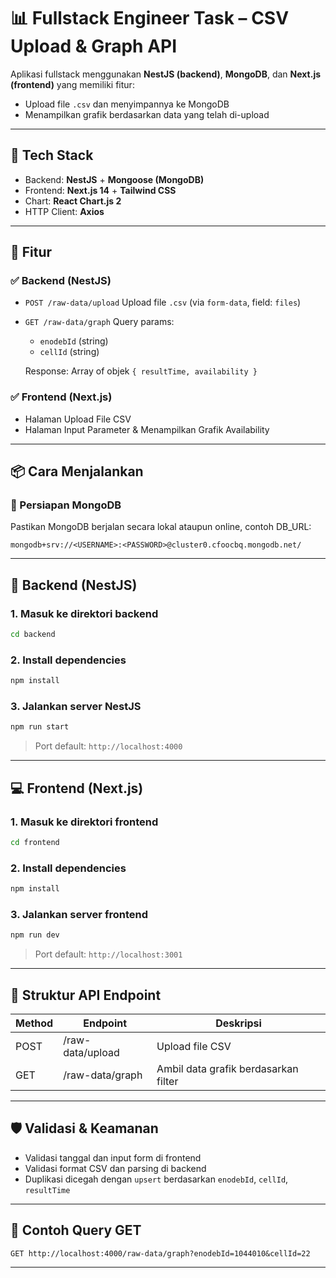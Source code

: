 # 📊 Fullstack Engineer Task – CSV Upload & Graph API

Aplikasi fullstack menggunakan **NestJS (backend)**, **MongoDB**, dan **Next.js (frontend)** yang memiliki fitur:

- Upload file `.csv` dan menyimpannya ke MongoDB
- Menampilkan grafik berdasarkan data yang telah di-upload

---

## 🧱 Tech Stack

- Backend: **NestJS** + **Mongoose (MongoDB)**
- Frontend: **Next.js 14** + **Tailwind CSS**
- Chart: **React Chart.js 2**
- HTTP Client: **Axios**

---

## 🚀 Fitur

### ✅ Backend (NestJS)

- `POST /raw-data/upload`
  Upload file `.csv` (via `form-data`, field: `files`)

- `GET /raw-data/graph`
  Query params:

  - `enodebId` (string)
  - `cellId` (string)

  Response: Array of objek `{ resultTime, availability }`

### ✅ Frontend (Next.js)

- Halaman Upload File CSV
- Halaman Input Parameter & Menampilkan Grafik Availability

---

## 📦 Cara Menjalankan

### 🔧 Persiapan MongoDB

Pastikan MongoDB berjalan secara lokal ataupun online, contoh DB_URL:

```
mongodb+srv://<USERNAME>:<PASSWORD>@cluster0.cfoocbq.mongodb.net/
```

---

## 📁 Backend (NestJS)

### 1. Masuk ke direktori backend

```bash
cd backend
```

### 2. Install dependencies

```bash
npm install
```

### 3. Jalankan server NestJS

```bash
npm run start
```

> Port default: `http://localhost:4000`

---

## 💻 Frontend (Next.js)

### 1. Masuk ke direktori frontend

```bash
cd frontend
```

### 2. Install dependencies

```bash
npm install
```

### 3. Jalankan server frontend

```bash
npm run dev
```

> Port default: `http://localhost:3001`

---

## 🔗 Struktur API Endpoint

| Method | Endpoint         | Deskripsi                            |
| ------ | ---------------- | ------------------------------------ |
| POST   | /raw-data/upload | Upload file CSV                      |
| GET    | /raw-data/graph  | Ambil data grafik berdasarkan filter |

---

## 🛡️ Validasi & Keamanan

- Validasi tanggal dan input form di frontend
- Validasi format CSV dan parsing di backend
- Duplikasi dicegah dengan `upsert` berdasarkan `enodebId`, `cellId`, `resultTime`

---

## 🧪 Contoh Query GET

```
GET http://localhost:4000/raw-data/graph?enodebId=1044010&cellId=22
```

---

